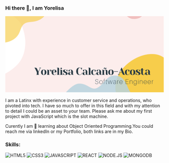 ### Hi there 👋, I am Yorelisa 

![banner](screenshot.png)

I am a Latinx with experience in customer service and operations, who pivoted into tech. I have so much to offer in this field and with my attention to detail I could be an asset to your team. Please ask me about my first project with JavaScript which is the slot machine. 

Curently I am 🌱 learning about Object Oriented Programming.You could reach me via linkedIn or my Portfolio, both links are in my Bio.

### Skills: 
![HTML5](https://img.shields.io/badge/HTML5-CD6A20?style=for-the-badge&logo=HTML5&logoColor=white)
![CSS3](https://img.shields.io/badge/CSS3-B11F05?style=for-the-badge&logo=CSS3&logoColor=white)
![JAVASCRIPT](https://img.shields.io/badge/JAVASCRIPT-E4DA02?style=for-the-badge&logo=JAVASCRIPT&logoColor=white)
![REACT](https://img.shields.io/badge/REACT-3359FF?style=for-the-badge&logo=REACT&logoColor=white)
![NODE.JS](https://img.shields.io/badge/NODE.JS-549D05?style=for-the-badge&logo=NODE.JS&logoColor=white)
![MONGODB](https://img.shields.io/badge/MONGODB-FF33F2?style=for-the-badge&logo=MONGODB&logoColor=white)


<!--
**yorelisacodes/yorelisacodes** is a ✨ _special_ ✨ repository because its `README.md` (this file) appears on your GitHub profile.

Here are some ideas to get you started:

- 🔭 I’m currently working on ...
- 🌱 I’m currently learning ...
- 👯 I’m looking to collaborate on ...
- 🤔 I’m looking for help with ...
- 💬 Ask me about ...
- 📫 How to reach me: ...
- 😄 Pronouns: ...
- ⚡ Fun fact: ...
-->

